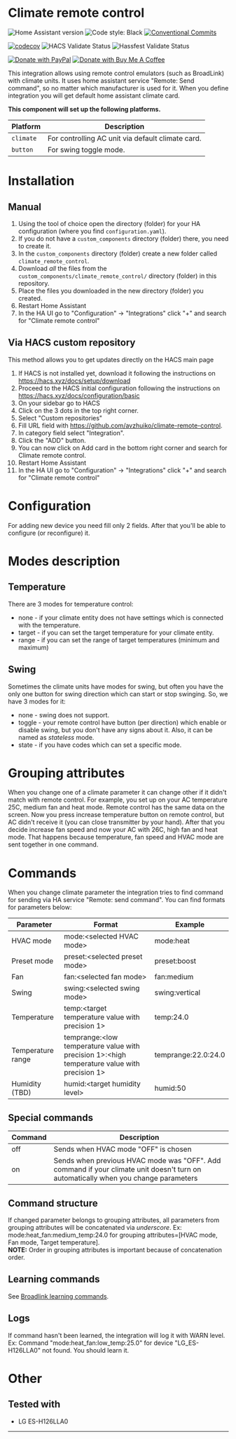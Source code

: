 # Climate remote control

![Home Assistant version](https://img.shields.io/badge/dynamic/json?url=https%3A%2F%2Fraw.githubusercontent.com%2Favzhuiko%2Fclimate-remote-control%2Fmain%2Fhacs.json&query=%24.homeassistant&label=Home%20Assistant&color=%2303a9f4)
![Code style: Black](https://img.shields.io/badge/code%20style-black-black)
[![Conventional Commits](https://img.shields.io/badge/Conventional%20Commits-1.0.0-%23FE5196?logo=conventionalcommits&logoColor=white)](https://conventionalcommits.org)

[![codecov](https://codecov.io/gh/avzhuiko/climate-remote-control/graph/badge.svg?token=6OX82SOJTB)](https://codecov.io/gh/avzhuiko/climate-remote-control)
![HACS Validate Status](https://img.shields.io/github/actions/workflow/status/avzhuiko/climate-remote-control/hacs-validate.yml?label=HACS%20validation)
![Hassfest Validate Status](https://img.shields.io/github/actions/workflow/status/avzhuiko/climate-remote-control/hassfest-validate.yml?label=Hassfest%20validation)

[![Donate with PayPal][paypalbadge]][paypal]
[![Donate with Buy Me A Coffee][buymeacoffeebadge]][buymeacoffee]

This integration allows using remote control emulators (such as BroadLink) with climate units.
It uses home assistant service "Remote: Send command", so no matter which manufacturer is used for it.
When you define integration you will get default home assistant climate card.

**This component will set up the following platforms.**

| Platform  | Description                                       |
|-----------|---------------------------------------------------|
| `climate` | For controlling AC unit via default climate card. |
| `button`  | For swing toggle mode.                            |

# Installation

## Manual

1. Using the tool of choice open the directory (folder) for your HA configuration (where you find `configuration.yaml`).
1. If you do not have a `custom_components` directory (folder) there, you need to create it.
1. In the `custom_components` directory (folder) create a new folder called `climate_remote_control`.
1. Download _all_ the files from the `custom_components/climate_remote_control/` directory (folder) in this repository.
1. Place the files you downloaded in the new directory (folder) you created.
1. Restart Home Assistant
1. In the HA UI go to "Configuration" -> "Integrations" click "+" and search for "Climate remote control"

## Via HACS custom repository

This method allows you to get updates directly on the HACS main page

1. If HACS is not installed yet, download it following the instructions on https://hacs.xyz/docs/setup/download
1. Proceed to the HACS initial configuration following the instructions on https://hacs.xyz/docs/configuration/basic
1. On your sidebar go to HACS
1. Click on the 3 dots in the top right corner.
1. Select "Custom repositories"
1. Fill URL field with https://github.com/avzhuiko/climate-remote-control.
1. In category field select "Integration".
1. Click the "ADD" button.
1. You can now click on Add card in the bottom right corner and search for Climate remote control.
1. Restart Home Assistant
1. In the HA UI go to "Configuration" -> "Integrations" click "+" and search for "Climate remote control"

# Configuration

For adding new device you need fill only 2 fields. After that you'll be able to configure (or reconfigure) it.

# Modes description

## Temperature

There are 3 modes for temperature control:

- none - if your climate entity does not have settings which is connected with the temperature.
- target - if you can set the target temperature for your climate entity.
- range - if you can set the range of target temperatures (minimum and maximum)

## Swing

Sometimes the climate units have modes for swing, but often you have the only one button for swing direction
which can start or stop swinging. So, we have 3 modes for it:

- none - swing does not support.
- toggle - your remote control have button (per direction) which enable or disable swing, but you don't have any signs
  about it. Also, it can be named as _stateless_ mode.
- state - if you have codes which can set a specific mode.

# Grouping attributes

When you change one of a climate parameter it can change other if it didn't match with remote control.
For example, you set up on your AC temperature 25C, medium fan and heat mode. Remote control has the same data on the
screen. Now you press increase temperature button on remote control, but AC didn't receive it (you can close
transmitter by your hand). After that you decide increase fan speed and now your AC with 26C, high fan and heat mode.
That happens because temperature, fan speed and HVAC mode are sent together in one command.

# Commands

When you change climate parameter the integration tries to find command for sending via HA service "Remote: send
command". You can find formats for parameters below:

| Parameter         | Format                                                                                       | Example             |
|-------------------|----------------------------------------------------------------------------------------------|---------------------|
| HVAC mode         | mode:\<selected HVAC mode\>                                                                  | mode:heat           |
| Preset mode       | preset:\<selected preset mode\>                                                              | preset:boost        |
| Fan               | fan:\<selected fan mode\>                                                                    | fan:medium          |
| Swing             | swing:\<selected swing mode\>                                                                | swing:vertical      |
| Temperature       | temp:\<target temperature value with precision 1\>                                           | temp:24.0           |
| Temperature range | temprange:<low temperature value with precision 1>:<high temperature value with precision 1> | temprange:22.0:24.0 |
| Humidity (TBD)    | humid:\<target humidity level\>                                                              | humid:50            |

## Special commands

| Command | Description                                                                                                                        |
|---------|------------------------------------------------------------------------------------------------------------------------------------|
| off     | Sends when HVAC mode "OFF" is chosen                                                                                               |
| on      | Sends when previous HVAC mode was "OFF". Add command if your climate unit doesn't turn on automatically when you change parameters |

## Command structure

If changed parameter belongs to grouping attributes, all parameters from grouping attributes will be concatenated via
_underscore_. Ex: mode:heat_fan:medium_temp:24.0 for grouping attributes=[HVAC mode, Fan mode, Target temperature].  
**NOTE:** Order in grouping attributes is important because of concatenation order.

## Learning commands

See [Broadlink learning commands](https://www.home-assistant.io/integrations/broadlink/#learning-commands).

## Logs

If command hasn't been learned, the integration will log it with WARN level.  
Ex: Command "mode:heat_fan:low_temp:25.0" for device "LG_ES-H126LLA0" not found. You should learn it.

# Other

## Tested with

- LG ES-H126LLA0

---

[paypal]: https://www.paypal.com/donate/?hosted_button_id=BH5J26BSR2734

[paypalbadge]: https://img.shields.io/badge/Donate-PayPal-blue?logo=paypal

[buymeacoffee]: https://www.buymeacoffee.com/avzhuikow

[buymeacoffeebadge]: https://img.shields.io/badge/Donate-Buy%20me%20a%20coffee-yellow?logo=buy-me-a-coffee
